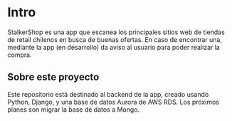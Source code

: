 # Intro

StalkerShop es una app que escanea los principales sitios web de tiendas de retail chilenos en busca de buenas ofertas. En caso de encontrar una, mediante la app (en desarrollo) da aviso al usuario para poder realizar la compra.

## Sobre este proyecto

Este repositorio está destinado al backend de la app, creado usando Python, Django, y una base de datos Aurora de AWS RDS. Los próximos planes son migrar la base de datos a Mongo.

